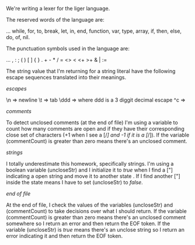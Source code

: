 We're writing a lexer for the liger language. 

The reserved words of the language are: 

...
while, for, to, break, let, in, end, function, var, type, array, if, then, else, do, of, nil.

The punctuation symbols used in the language are: 

...
, : ; ( ) [ ] { } . + - * / = <> < <+ >+ & | :=

The string value that I'm returning for a string literal have the following escape sequences translated into their meanings. 

*escapes* 

\n   => newline
\t   => tab
\ddd => where ddd is a 3 diggit decimal escape
\^c  => 

*comments*

To detect unclosed comments (at the end of file) I'm using a variable to count how many comments are open and if they have their corresponding close set of characters (+1 when I see a [/*] and -1 if it is a [*/]). If the variable (commentCount) is greater than zero means there's an unclosed comment.

*strings* 

I totally underestimate this homework, specifically strings. I'm using a boolean variable (uncloseStr) and I initialize it to *true* when I find a ["] indicating a open string and move it to another state <STRING>. If I find another ["] inside the <STRING> state means I have to set (uncloseStr) to *false*. 

*end of file*

At the end of file, I check the values of the variables (uncloseStr) and (commentCount) to take decisions over what I should return. If the variable (commentCount) is greater than zero means there's an unclosed comment somewhere so I return an error and then return the EOF token. If the variable (uncloseStr) is *true* means there's an unclose string so I return an error indicating it and then return the EOF token. 

